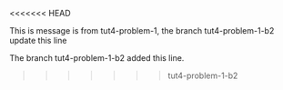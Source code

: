 <<<<<<< HEAD

This is message is from tut4-problem-1, the branch tut4-problem-1-b2 update this line

The branch tut4-problem-1-b2 added this line.

>>>>>>> tut4-problem-1-b2

